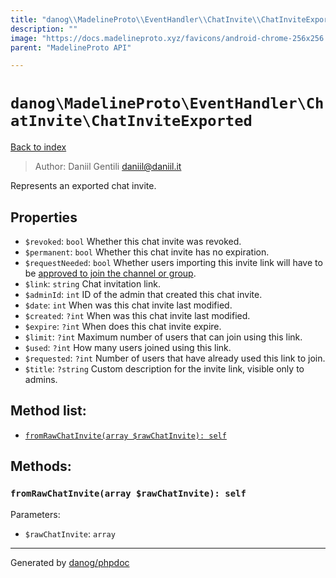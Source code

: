 ```yaml
---
title: "danog\\MadelineProto\\EventHandler\\ChatInvite\\ChatInviteExported: Represents an exported chat invite."
description: ""
image: "https://docs.madelineproto.xyz/favicons/android-chrome-256x256.png"
parent: "MadelineProto API"

---
```

# `danog\MadelineProto\EventHandler\ChatInvite\ChatInviteExported`
[Back to index](../../../../index.html)

> Author: Daniil Gentili <daniil@daniil.it>  
  

Represents an exported chat invite.  



## Properties
* `$revoked`: `bool` Whether this chat invite was revoked.
* `$permanent`: `bool` Whether this chat invite has no expiration.
* `$requestNeeded`: `bool` Whether users importing this invite link will have to be [approved to join the channel or group](https://core.telegram.org/api/invites#join-requests).
* `$link`: `string` Chat invitation link.
* `$adminId`: `int` ID of the admin that created this chat invite.
* `$date`: `int` When was this chat invite last modified.
* `$created`: `?int` When was this chat invite last modified.
* `$expire`: `?int` When does this chat invite expire.
* `$limit`: `?int` Maximum number of users that can join using this link.
* `$used`: `?int` How many users joined using this link.
* `$requested`: `?int` Number of users that have already used this link to join.
* `$title`: `?string` Custom description for the invite link, visible only to admins.

## Method list:
* [`fromRawChatInvite(array $rawChatInvite): self`](#fromRawChatInvite)

## Methods:
### <a name="fromRawChatInvite"></a> `fromRawChatInvite(array $rawChatInvite): self`




Parameters:

* `$rawChatInvite`: `array`   



---
Generated by [danog/phpdoc](https://phpdoc.daniil.it)
